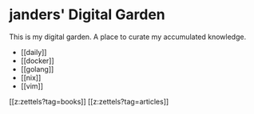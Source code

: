 # janders' Digital Garden

This is my digital garden. A place to curate my accumulated knowledge.

- [[daily]]
- [[docker]]
- [[golang]]
- [[nix]]
- [[vim]]

[[z:zettels?tag=books]]
[[z:zettels?tag=articles]]
